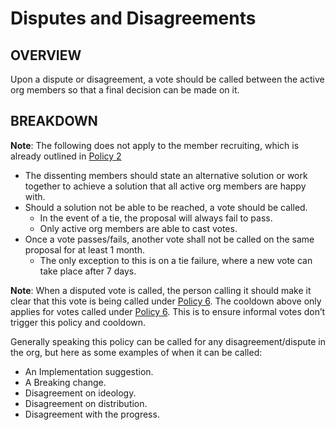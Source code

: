 # Disputes and Disagreements
## OVERVIEW
Upon a dispute or disagreement, a vote should be called between the active org members so that a final decision can be made on it.
## BREAKDOWN
**Note**: The following does not apply to the member recruiting, which is already outlined in [Policy 2](0002.md)
- The dissenting members should state an alternative solution or work together to achieve a solution that all active org members are happy with.
- Should a solution not be able to be reached, a vote should be called.
  - In the event of a tie, the proposal will always fail to pass.
  - Only active org members are able to cast votes.
- Once a vote passes/fails, another vote shall not be called on the same proposal for at least 1 month.
  - The only exception to this is on a tie failure, where a new vote can take place after 7 days.
  
**Note**: When a disputed vote is called, the person calling it should make it clear that this vote is being called under [Policy 6](0006.md). The cooldown above only applies for votes called under [Policy 6](0006.md). This is to ensure informal votes don’t trigger this policy and cooldown.

Generally speaking this policy can be called for any disagreement/dispute in the org, but here as some examples of when it can be called:
- An Implementation suggestion.
- A Breaking change.
- Disagreement on ideology.
- Disagreement on distribution.
- Disagreement with the progress.
